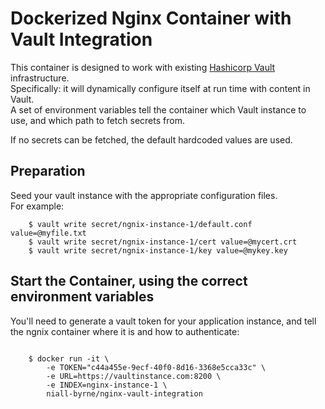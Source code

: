 Dockerized Nginx Container with Vault Integration
=================================================

This container is designed to work with existing [Hashicorp Vault](https://www.vaultproject.io/) infrastructure.<br>
Specifically: it will dynamically configure itself at run time with content in Vault.<br>
A set of environment variables tell the container which Vault instance to use, and which path to fetch secrets from.

If no secrets can be fetched, the default hardcoded values are used.

## Preparation

Seed your vault instance with the appropriate configuration files.<br>
For example:
```
    $ vault write secret/ngnix-instance-1/default.conf value=@myfile.txt
    $ vault write secret/ngnix-instance-1/cert value=@mycert.crt
    $ vault write secret/ngnix-instance-1/key value=@mykey.key
```

## Start the Container, using the correct environment variables

You'll need to generate a vault token for your application instance, and tell the ngnix container where it is and how to authenticate:

```

    $ docker run -it \
        -e TOKEN="c44a455e-9ecf-40f0-8d16-3368e5cca33c" \
        -e URL=https://vaultinstance.com:8200 \
        -e INDEX=nginx-instance-1 \
        niall-byrne/nginx-vault-integration

```
